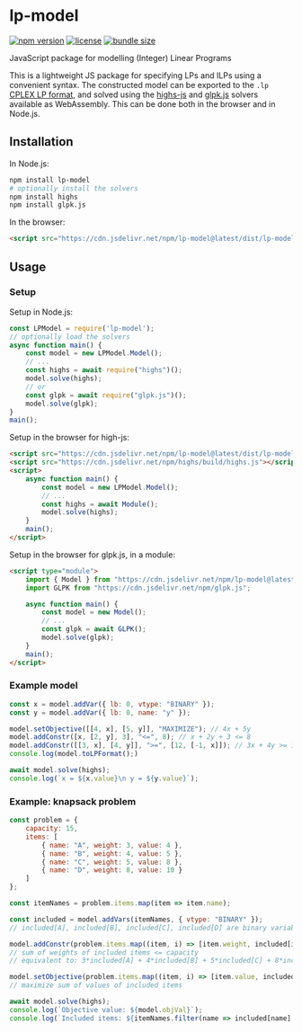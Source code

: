 # lp-model

[![npm version](https://badgen.net/npm/v/lp-model)](https://www.npmjs.com/package/lp-model)
[![license](https://badgen.net/npm/license/lp-model)](https://www.npmjs.com/package/lp-model)
[![bundle size](https://badgen.net/bundlephobia/min/lp-model)](https://bundlephobia.com/result?p=lp-model)

JavaScript package for modelling (Integer) Linear Programs

This is a lightweight JS package for specifying LPs and ILPs using a convenient syntax. The constructed model can be exported to the `.lp` [CPLEX LP format](https://web.mit.edu/lpsolve/doc/CPLEX-format.htm), and solved using the [highs-js](https://github.com/lovasoa/highs-js) and [glpk.js](https://github.com/jvail/glpk.js) solvers available as WebAssembly. This can be done both in the browser and in Node.js.

## Installation

In Node.js:

```bash
npm install lp-model
# optionally install the solvers
npm install highs
npm install glpk.js
```

In the browser:

```html
<script src="https://cdn.jsdelivr.net/npm/lp-model@latest/dist/lp-model.min.js"></script>
```

## Usage

### Setup

Setup in Node.js:

```javascript
const LPModel = require('lp-model');
// optionally load the solvers
async function main() {
    const model = new LPModel.Model();
    // ...
    const highs = await require("highs")();
    model.solve(highs);
    // or
    const glpk = await require("glpk.js")();
    model.solve(glpk);
}
main();
```

Setup in the browser for high-js:
```html
<script src="https://cdn.jsdelivr.net/npm/lp-model@latest/dist/lp-model.min.js"></script>
<script src="https://cdn.jsdelivr.net/npm/highs/build/highs.js"></script>
<script>
    async function main() {
        const model = new LPModel.Model();
        // ...
        const highs = await Module();
        model.solve(highs);
    }
    main();
</script>
```

Setup in the browser for glpk.js, in a module:
```html
<script type="module">
    import { Model } from "https://cdn.jsdelivr.net/npm/lp-model@latest/dist/lp-model.es.min.js";
    import GLPK from "https://cdn.jsdelivr.net/npm/glpk.js";

    async function main() {
        const model = new Model();
        // ...
        const glpk = await GLPK();
        model.solve(glpk);
    }
    main();
</script>
```

### Example model

```javascript
const x = model.addVar({ lb: 0, vtype: "BINARY" });
const y = model.addVar({ lb: 0, name: "y" });

model.setObjective([[4, x], [5, y]], "MAXIMIZE"); // 4x + 5y
model.addConstr([x, [2, y], 3], "<=", 8); // x + 2y + 3 <= 8
model.addConstr([[3, x], [4, y]], ">=", [12, [-1, x]]); // 3x + 4y >= 12 - x
console.log(model.toLPFormat();)

await model.solve(highs);
console.log(`x = ${x.value}\n y = ${y.value}`);
```

### Example: knapsack problem

```javascript
const problem = {
    capacity: 15,
    items: [
        { name: "A", weight: 3, value: 4 },
        { name: "B", weight: 4, value: 5 },
        { name: "C", weight: 5, value: 8 },
        { name: "D", weight: 8, value: 10 }
    ]
};

const itemNames = problem.items.map(item => item.name);

const included = model.addVars(itemNames, { vtype: "BINARY" });
// included[A], included[B], included[C], included[D] are binary variables

model.addConstr(problem.items.map((item, i) => [item.weight, included[item.name]]), "<=", problem.capacity);
// sum of weights of included items <= capacity
// equivalent to: 3*included[A] + 4*included[B] + 5*included[C] + 8*included[D] <= 15

model.setObjective(problem.items.map((item, i) => [item.value, included[item.name]]), "MAXIMIZE");
// maximize sum of values of included items

await model.solve(highs);
console.log(`Objective value: ${model.objVal}`);
console.log(`Included items: ${itemNames.filter(name => included[name].value > 0.5)}`);
```